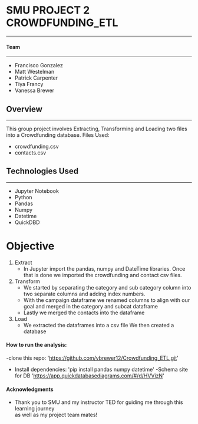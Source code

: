 # SMU PROJECT 2 CROWDFUNDING_ETL
--------------------------------
#### Team
---------
* Francisco Gonzalez
* Matt Westelman
* Patrick Carpenter
* Tiya Francy
* Vanessa Brewer
## Overview
-----------
This group project involves Extracting, Transforming and Loading two files into a Crowdfunding database.
 Files Used:
 * crowdfunding.csv
 * contacts.csv
## Technologies Used
--------------------
 * Jupyter Notebook
 * Python
 * Pandas
 * Numpy
 * Datetime
 * QuickDBD
# Objective
1. Extract
    - In Jupyter import the pandas, numpy and DateTime libraries. Once that is done we imported the crowdfunding and contact csv files.
3. Transform
   - We started by separating the category and sub category column into two separate columns and adding index numbers.
   - With the campaign dataframe we renamed columns to align with our goal and merged in the category and subcat dataframe
   - Lastly we merged the contacts into the dataframe
5. Load
    - We extracted the dataframes into a csv file
We then created a database


#### How to run the analysis:
-clone this repo:
'https://github.com/vbrewer12/Crowdfunding_ETL.git'
- Install dependencies:
  'pip install pandas numpy datetime'
-Schema site for DB
'https://app.quickdatabasediagrams.com/#/d/HVVizN'

#### Acknowledgments
- Thank you to SMU and my instructor TED for guiding me through this learning journey <br>
  as well as my project team mates!












